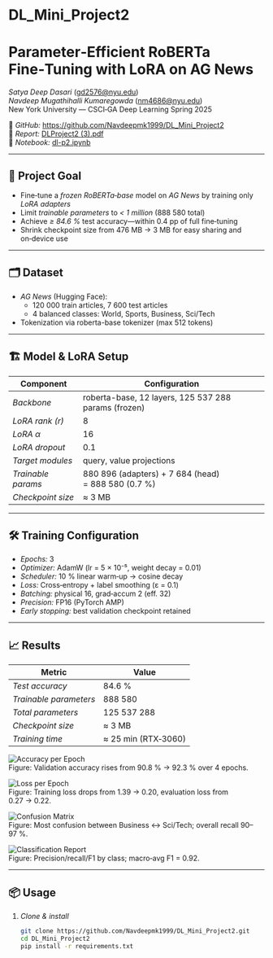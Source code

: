 # DL_Mini_Project2

# Parameter‑Efficient RoBERTa Fine‑Tuning with LoRA on AG News

*Satya Deep Dasari* (gd2576@nyu.edu)  
*Navdeep Mugathihalli Kumaregowda* (nm4686@nyu.edu)  
New York University — CSCI‑GA Deep Learning Spring 2025

🔗 *GitHub:* https://github.com/Navdeepmk1999/DL_Mini_Project2  
📄 *Report:* [DLProject2 (3).pdf](./DLProject2%20(3).pdf)  
📓 *Notebook:* [dl-p2.ipynb](./dl-p2.ipynb)

---

## 🚀 Project Goal

- Fine‑tune a *frozen RoBERTa‑base* model on *AG News* by training only *LoRA adapters*  
- Limit *trainable parameters* to *< 1 million* (888 580 total)  
- Achieve *≥ 84.6 %* test accuracy—within 0.4 pp of full fine‑tuning  
- Shrink checkpoint size from 476 MB → 3 MB for easy sharing and on‑device use  

---

## 🗂️ Dataset

- *AG News* (Hugging Face):  
  - 120 000 train articles, 7 600 test articles  
  - 4 balanced classes: World, Sports, Business, Sci/Tech  
- Tokenization via roberta-base tokenizer (max 512 tokens)  

---

## 🏗️ Model & LoRA Setup

| Component            | Configuration                  |
|----------------------|--------------------------------|
| *Backbone*         | roberta-base, 12 layers, 125 537 288 params (frozen) |
| *LoRA rank (r)*    | 8                              |
| *LoRA α*           | 16                             |
| *LoRA dropout*     | 0.1                            |
| *Target modules*   | query, value projections   |
| *Trainable params* | 880 896 (adapters) + 7 684 (head) = 888 580 (0.7 %) |
| *Checkpoint size*  | ≈ 3 MB                          |

---

## 🛠️ Training Configuration

- *Epochs:* 3  
- *Optimizer:* AdamW (lr = 5 × 10⁻⁵, weight decay = 0.01)  
- *Scheduler:* 10 % linear warm‑up → cosine decay  
- *Loss:* Cross‑entropy + label smoothing (ε = 0.1)  
- *Batching:* physical 16, grad‑accum 2 (eff. 32)  
- *Precision:* FP16 (PyTorch AMP)  
- *Early stopping:* best validation checkpoint retained  

---

## 📈 Results

| Metric                 | Value            |
|------------------------|------------------|
| *Test accuracy*      | 84.6 %           |
| *Trainable parameters* | 888 580         |
| *Total parameters*   | 125 537 288      |
| *Checkpoint size*    | ≈ 3 MB           |
| *Training time*      | ≈ 25 min (RTX‑3060) |

![Accuracy per Epoch](./figures/accuracy.png)  
Figure: Validation accuracy rises from 90.8 % → 92.3 % over 4 epochs.

![Loss per Epoch](./figures/loss.png)  
Figure: Training loss drops from 1.39 → 0.20, evaluation loss from 0.27 → 0.22.

![Confusion Matrix](./figures/conf_mat.png)  
Figure: Most confusion between Business ↔ Sci/Tech; overall recall 90–97 %.

![Classification Report](./figures/classification_report.png)  
Figure: Precision/recall/F1 by class; macro‑avg F1 = 0.92.

---

## 📦 Usage

1. *Clone & install*  
   ```bash
   git clone https://github.com/Navdeepmk1999/DL_Mini_Project2.git
   cd DL_Mini_Project2
   pip install -r requirements.txt
